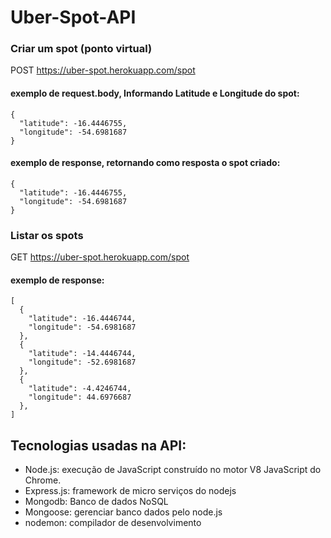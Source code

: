 # Uber-Spot-API


### Criar um spot (ponto virtual)

POST https://uber-spot.herokuapp.com/spot

#### exemplo de request.body, Informando Latitude e Longitude do spot: 

    {
      "latitude": -16.4446755,
      "longitude": -54.6981687
    }
    
#### exemplo de response, retornando como resposta o spot criado:

    {
      "latitude": -16.4446755,
      "longitude": -54.6981687
    }
    
### Listar os spots

GET https://uber-spot.herokuapp.com/spot
    
#### exemplo de response: 

    [
      {
        "latitude": -16.4446744,
        "longitude": -54.6981687
      },
      {
        "latitude": -14.4446744,
        "longitude": -52.6981687
      },
      {
        "latitude": -4.4246744,
        "longitude": 44.6976687
      },
    ]
    
 
## Tecnologias usadas na API:
 - Node.js: execução de JavaScript construído no motor V8 JavaScript do Chrome.
 - Express.js: framework de micro serviços do nodejs
 - Mongodb: Banco de dados NoSQL
 - Mongoose: gerenciar banco dados pelo node.js
 - nodemon: compilador de desenvolvimento
